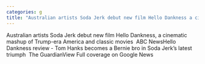 ```yaml
---
categories: g
title: "Australian artists Soda Jerk debut new film Hello Dankness a cinematic mashup of Trumpera America and classic movies  ABC News"
---
```

Australian artists Soda Jerk debut new film Hello Dankness, a cinematic mashup of Trump-era America and classic movies&nbsp;&nbsp;ABC NewsHello Dankness review - Tom Hanks becomes a Bernie bro in Soda Jerk’s latest triumph&nbsp;&nbsp;The GuardianView Full coverage on Google News